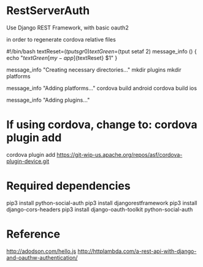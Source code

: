 # RestServerAuth
Use Django REST Framework, with basic oauth2



in order to regenerate cordova relative files

#!/bin/bash
textReset=$(tput sgr0)
textGreen=$(tput setaf 2)
message_info () {
  echo "${textGreen}[my-app]${textReset} $1"
}

message_info "Creating necessary directories..."
mkdir plugins
mkdir platforms

message_info "Adding platforms..."
cordova build android
cordova build ios

message_info "Adding plugins..."
# If using cordova, change to: cordova plugin add
cordova plugin add https://git-wip-us.apache.org/repos/asf/cordova-plugin-device.git

# Required dependencies
pip3 install python-social-auth
pip3 install djangorestframework
pip3 install django-cors-headers
pip3 install django-oauth-toolkit python-social-auth

# Reference
http://adodson.com/hello.js
http://httplambda.com/a-rest-api-with-django-and-oauthw-authentication/
